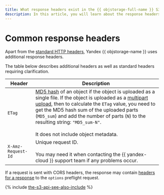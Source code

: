 ```yaml
---
title: What response headers exist in the {{ objstorage-full-name }} S3 API
description: In this article, you will learn about the response headers existing in the S3 API.
---
```


# Common response headers

Apart from the [standard HTTP headers](https://en.wikipedia.org/wiki/List_of_HTTP_header_fields), Yandex {{ objstorage-name }} uses additional response headers.

The table below describes additional headers as well as standard headers requiring clarification.

Header | Description
----- | -----
`ETag` | [MD5 hash](https://en.wikipedia.org/wiki/MD5) of an object if the object is uploaded as a single file. If the object is uploaded as a [multipart upload](../../concepts/multipart.md), then to calculate the `ETag` value, you need to get the MD5 hash sum of the uploaded parts (`MD5_sum`) and add the number of parts (`N`) to the resulting string: `"MD5_sum-N"`.<br/><br/>It does not include object metadata.
`X-Amz-Request-Id` | Unique request ID.<br/><br/>You may need it when contacting the {{ yandex-cloud }} support team if any problems occur.

If a request is sent with CORS headers, the response may contain [headers for a response](object/options.md#response-headers) to the `options` preflight request.

{% include [the-s3-api-see-also-include](../../../_includes/storage/the-s3-api-see-also-include.md) %}